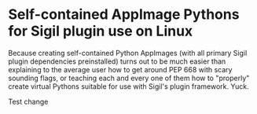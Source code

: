 Self-contained AppImage Pythons for Sigil plugin use on Linux
============

Because creating self-contained Python AppImages (with all primary Sigil plugin dependencies preinstalled) turns out to be much easier than explaining to the average user how to get around PEP 668 with scary sounding flags, or teaching each and every one of them how to "properly" create virtual Pythons suitable for use with Sigil's plugin framework. Yuck.

Test change
